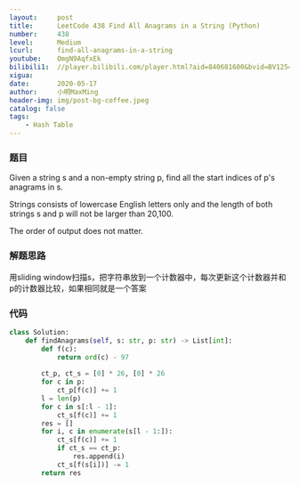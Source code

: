 ```yaml
---
layout:     post
title:      LeetCode 438 Find All Anagrams in a String (Python)
number:     438
level:      Medium
lcurl:      find-all-anagrams-in-a-string
youtube:    OmgN9AqfxEk
bilibili1:  //player.bilibili.com/player.html?aid=840681600&bvid=BV1254y1X7HV&cid=192089342&page=1
xigua:      
date:       2020-05-17
author:     小明MaxMing
header-img: img/post-bg-coffee.jpeg
catalog: false
tags:
    - Hash Table
---
```


### 题目

Given a string s and a non-empty string p, find all the start indices of p's anagrams in s.

Strings consists of lowercase English letters only and the length of both strings s and p will not be larger than 20,100.

The order of output does not matter.

### 解题思路

用sliding window扫描s，把字符串放到一个计数器中，每次更新这个计数器并和p的计数器比较，如果相同就是一个答案

### 代码
```python
class Solution:
    def findAnagrams(self, s: str, p: str) -> List[int]:
        def f(c):
            return ord(c) - 97
    
        ct_p, ct_s = [0] * 26, [0] * 26
        for c in p:
            ct_p[f(c)] += 1
        l = len(p)
        for c in s[:l - 1]:
            ct_s[f(c)] += 1
        res = []
        for i, c in enumerate(s[l - 1:]):
            ct_s[f(c)] += 1
            if ct_s == ct_p:
                res.append(i)
            ct_s[f(s[i])] -= 1
        return res
```
